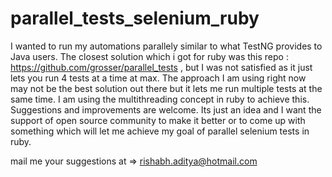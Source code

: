 # parallel_tests_selenium_ruby
I wanted to run my automations parallely similar to what TestNG provides to Java users. The closest solution which i got for ruby was 
this repo : https://github.com/grosser/parallel_tests , but I was not satisfied as it just lets you run 4 tests at a time at max. The approach I am
using right now may not be the best solution out there but it lets me run multiple tests at the same time. I am using the multithreading concept
in ruby to achieve this. Suggestions and improvements are welcome. Its just an idea and I want the support of open source community to make it 
better or to come up with something which will let me achieve my goal of parallel selenium tests in ruby.

mail me your suggestions at => rishabh.aditya@hotmail.com
